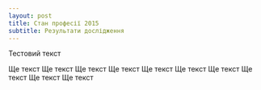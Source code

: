 ```yaml
---
layout: post
title: Стан професії 2015
subtitle: Результати дослідження
---
```


Тестовий текст

Ще текст
Ще текст
Ще текст
Ще текст
Ще текст
Ще текст
Ще текст
Ще текст
Ще текст
Ще текст

